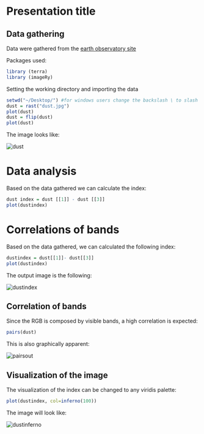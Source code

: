 # Presentation title
## Data gathering
Data were gathered from the [earth observatory site](https://earthobservatory.nasa.gov/)

Packages used:
``` r
library (terra)
library (imageRy)
```
Setting the working directory and importing the data
``` r
setwd("~/Desktop/") #for windows users change the backslash \ to slash /
dust = rast("dust.jpg")
plot(dust)
dust = flip(dust)
plot(dust)
```
The image looks like:

![dust](https://github.com/user-attachments/assets/a8328350-1608-41bf-86e2-dfd9d8375276)

# Data analysis
Based on the data gathered we can calculate the index:
``` r
dust index = dust [[1]] - dust [[3]]
plot(dustindex)
```
# Correlations of bands
Based on the data gathered, we can calculated the following index:

``` r
dustindex = dust[[1]]- dust[[3]]
plot(dustindex)
```
The output image is the following:

![dustindex](https://github.com/user-attachments/assets/1d99d740-0f43-4f7a-b50f-a0ddb78321fe)

## Correlation of bands

Since the RGB is composed by visible bands, a high correlation is expected:

``` r
pairs(dust)
```

This is also graphically apparent:

![pairsout](https://github.com/user-attachments/assets/c16c84dd-dc4f-42f9-be48-75a9d3b17a4e)

## Visualization of the image

The visualization of the index can be changed to any viridis palette:

``` r
plot(dustindex, col=inferno(100))
```

The image will look like:

![dustinferno](https://github.com/user-attachments/assets/f871cc40-afb8-4d0b-9ce0-b3d6bcb7ace0)



